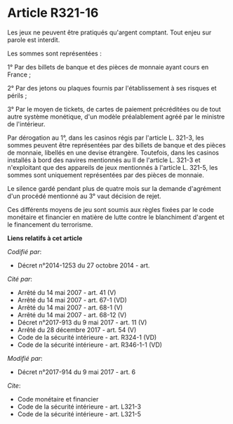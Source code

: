 # Article R321-16

Les jeux ne peuvent être pratiqués qu'argent comptant. Tout enjeu sur parole est interdit. 

Les sommes sont représentées : 

1° Par des billets de banque et des pièces de monnaie ayant cours en France ; 

2° Par des jetons ou plaques fournis par l'établissement à ses risques et périls ; 

3° Par le moyen de tickets, de cartes de paiement précréditées ou de tout autre système monétique, d'un modèle préalablement
agréé par le ministre de l'intérieur. 

Par dérogation au 1°, dans les casinos régis par l'article L. 321-3, les sommes peuvent être représentées par des billets de
banque et des pièces de monnaie, libellés en une devise étrangère. Toutefois, dans les casinos installés à bord des navires
mentionnés au II de l'article L. 321-3 et n'exploitant que des appareils de jeux mentionnés à l'article L. 321-5, les sommes
sont uniquement représentées par des pièces de monnaie. 

Le silence gardé pendant plus de quatre mois sur la demande d'agrément d'un procédé mentionné au 3° vaut décision de rejet. 

Ces différents moyens de jeu sont soumis aux règles fixées par le code monétaire et financier en matière de lutte contre le
blanchiment d'argent et le financement du terrorisme.

**Liens relatifs à cet article**

_Codifié par_:

  - Décret n°2014-1253 du 27 octobre 2014 - art.

_Cité par_:

  - Arrêté du 14 mai 2007 - art. 41 (V)
  - Arrêté du 14 mai 2007 - art. 67-1 (VD)
  - Arrêté du 14 mai 2007 - art. 68-1 (V)
  - Arrêté du 14 mai 2007 - art. 68-12 (V)
  - Décret n°2017-913 du 9 mai 2017 - art. 11 (V)
  - Arrêté du 28 décembre 2017 - art. 54 (V)
  - Code de la sécurité intérieure - art. R324-1 (VD)
  - Code de la sécurité intérieure - art. R346-1-1 (VD)

_Modifié par_:

  - Décret n°2017-914 du 9 mai 2017 - art. 6

_Cite_:

  - Code monétaire et financier
  - Code de la sécurité intérieure - art. L321-3
  - Code de la sécurité intérieure - art. L321-5
